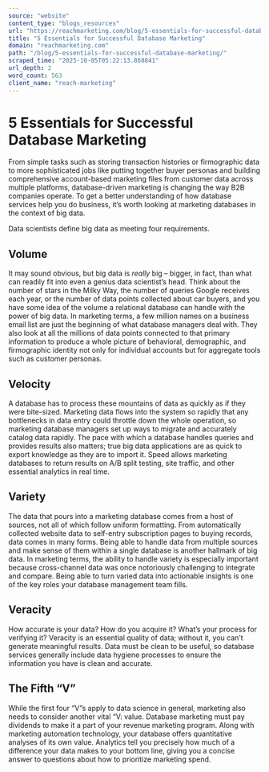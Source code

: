 ```yaml
---
source: "website"
content_type: "blogs_resources"
url: "https://reachmarketing.com/blog/5-essentials-for-successful-database-marketing/"
title: "5 Essentials for Successful Database Marketing"
domain: "reachmarketing.com"
path: "/blog/5-essentials-for-successful-database-marketing/"
scraped_time: "2025-10-05T05:22:13.868841"
url_depth: 2
word_count: 563
client_name: "reach-marketing"
---
```


# 5 Essentials for Successful Database Marketing

From simple tasks such as storing transaction histories or firmographic data to more sophisticated jobs like putting together buyer personas and building comprehensive account-based marketing files from customer data across multiple platforms, database-driven marketing is changing the way B2B companies operate. To get a better understanding of how database services help you do business, it’s worth looking at marketing databases in the context of big data.

Data scientists define big data as meeting four requirements.

## Volume

It may sound obvious, but big data is _really_ big – bigger, in fact, than what can readily fit into even a genius data scientist’s head. Think about the number of stars in the Milky Way, the number of queries Google receives each year, or the number of data points collected about car buyers, and you have some idea of the volume a relational database can handle with the power of big data. In marketing terms, a few million names on a business email list are just the beginning of what database managers deal with. They also look at all the millions of data points connected to that primary information to produce a whole picture of behavioral, demographic, and firmographic identity not only for individual accounts but for aggregate tools such as customer personas.

## Velocity

A database has to process these mountains of data as quickly as if they were bite-sized. Marketing data flows into the system so rapidly that any bottlenecks in data entry could throttle down the whole operation, so marketing database managers set up ways to migrate and accurately catalog data rapidly. The pace with which a database handles queries and provides results also matters; true big data applications are as quick to export knowledge as they are to import it. Speed allows marketing databases to return results on A/B split testing, site traffic, and other essential analytics in real time.

## Variety

The data that pours into a marketing database comes from a host of sources, not all of which follow uniform formatting. From automatically collected website data to self-entry subscription pages to buying records, data comes in many forms. Being able to handle data from multiple sources and make sense of them within a single database is another hallmark of big data. In marketing terms, the ability to handle variety is especially important because cross-channel data was once notoriously challenging to integrate and compare. Being able to turn varied data into actionable insights is one of the key roles your database management team fills.

## Veracity

How accurate is your data? How do you acquire it? What’s your process for verifying it? Veracity is an essential quality of data; without it, you can’t generate meaningful results. Data must be clean to be useful, so database services generally include data hygiene processes to ensure the information you have is clean and accurate.

## The Fifth “V”

While the first four “V”s apply to data science in general, marketing also needs to consider another vital “V: value. Database marketing must pay dividends to make it a part of your revenue marketing program. Along with marketing automation technology, your database offers quantitative analyses of its own value. Analytics tell you precisely how much of a difference your data makes to your bottom line, giving you a concise answer to questions about how to prioritize marketing spend.
